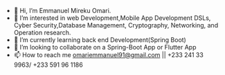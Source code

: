 - 👋 Hi, I’m Emmanuel Mireku Omari.
- 👀 I’m interested in web Development,Mobile App Development DSLs, Cyber Security,Database Management, Cryptography, Networking, and Operation research.
- 🌱 I’m currently learning back end Development(Spring Boot)
- 💞️ I’m looking to collaborate on a Spring-Boot App or Flutter App
- 📫 How to reach me omariemmanuel91@gmail.com || +233 241 33 9963/ +233 591 96 1186

<!---
3ga01/3ga01 is a ✨ special ✨ repository because its `README.md` (this file) appears on your GitHub profile.
You can click the Preview link to take a look at your changes..
--->
